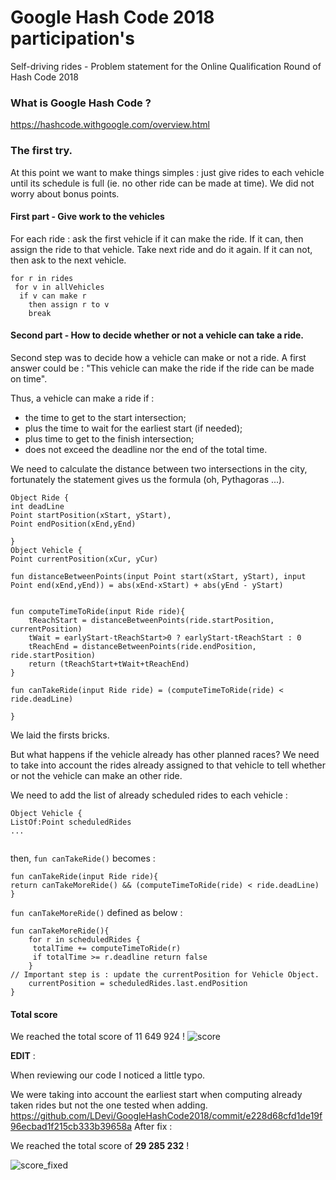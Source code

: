 # Google Hash Code 2018 participation's 
Self-driving rides - Problem statement for the Online Qualification Round of Hash Code 2018

### What is Google Hash Code ? 
https://hashcode.withgoogle.com/overview.html

### The first try.

At this point we want to make things simples : just give rides to each vehicle until its schedule is full (ie. no other ride can be made at time).
We did not worry about bonus points.

#### First part - Give work to the vehicles

For each ride : ask the first vehicle if it can make the ride.
If it can, then assign the ride to that vehicle. Take next ride and do it again. 
If it can not, then ask to the next vehicle.

```c_cpp
for r in rides
 for v in allVehicles
  if v can make r 
    then assign r to v
    break
```

#### Second part - How to decide whether or not a vehicle can take a ride.

Second step was to decide how a vehicle can make or not a ride.
A first answer could be : "This vehicle can make the ride if the ride can be made on time". 

Thus, a vehicle can make a ride if : 
- the time to get to the start intersection;
- plus the time to wait for the earliest start (if needed); 
- plus time to get to the finish intersection;
- does not exceed the deadline nor the end of the total time.

We need to calculate the distance between two intersections in the city, fortunately the statement gives us the formula (oh, Pythagoras ...).


```
Object Ride {
int deadLine
Point startPosition(xStart, yStart),
Point endPosition(xEnd,yEnd)
                
}
Object Vehicle {
Point currentPosition(xCur, yCur)

fun distanceBetweenPoints(input Point start(xStart, yStart), input Point end(xEnd,yEnd)) = abs(xEnd-xStart) + abs(yEnd - yStart)


fun computeTimeToRide(input Ride ride){
    tReachStart = distanceBetweenPoints(ride.startPosition, currentPosition)
    tWait = earlyStart-tReachStart>0 ? earlyStart-tReachStart : 0
    tReachEnd = distanceBetweenPoints(ride.endPosition, ride.startPosition)
    return (tReachStart+tWait+tReachEnd)
}

fun canTakeRide(input Ride ride) = (computeTimeToRide(ride) < ride.deadLine)

}
```

We laid the firsts bricks. 

But what happens if the vehicle already has other planned races?
We need to take into account the rides already assigned to that vehicle to tell whether or not the vehicle can make an other ride.

We need to add the list of already scheduled rides to each vehicle :

```
Object Vehicle {
ListOf:Point scheduledRides
...


```
then, ```fun canTakeRide()``` becomes :
```
fun canTakeRide(input Ride ride){
return canTakeMoreRide() && (computeTimeToRide(ride) < ride.deadLine)
}

```

```fun canTakeMoreRide()``` defined as below :
```
fun canTakeMoreRide(){
    for r in scheduledRides {
     totalTime += computeTimeToRide(r)
     if totalTime >= r.deadline return false
    } 
// Important step is : update the currentPosition for Vehicle Object.
    currentPosition = scheduledRides.last.endPosition
}

```

#### Total score 
We reached the total score of 11 649 924  !
![score](https://raw.githubusercontent.com/LDevi/GoogleHashCode2018/first_attempt/res/score/score.PNG)


**EDIT** :

When reviewing our code I noticed a little typo.

We were taking into account the earliest start when computing already taken rides but not the one tested when adding.
https://github.com/LDevi/GoogleHashCode2018/commit/e228d68cfd1de19f96ecbad1f215cb333b39658a
After fix : 

We reached the total score of **29 285 232** !

![score_fixed](https://raw.githubusercontent.com/LDevi/GoogleHashCode2018/first_attempt/res/score/score_fixed.PNG)
